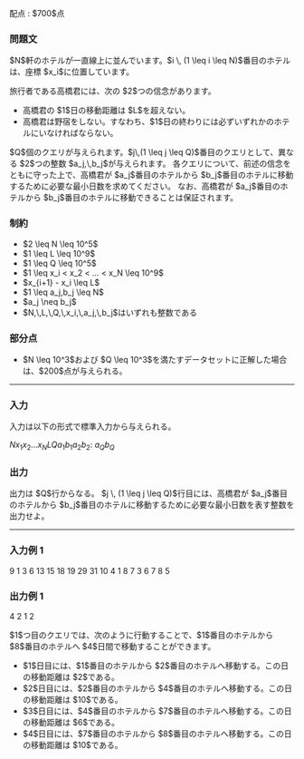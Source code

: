 
<div>

<span>

<span>

<p>
配点 : $700$点
</p>

<div>

<section>

### **問題文**

<p>
$N$軒のホテルが一直線上に並んでいます。$i \, (1 \leq i \leq N)$番目のホテルは、座標 $x_i$に位置しています。
</p>

<p>
旅行者である高橋君には、次の $2$つの信念があります。
</p>

<ul>

<li>
高橋君の $1$日の移動距離は $L$を超えない。
</li>

<li>
高橋君は野宿をしない。すなわち、$1$日の終わりには必ずいずれかのホテルにいなければならない。
</li>

</ul>

<p>
$Q$個のクエリが与えられます。$j\,(1 \leq j \leq Q)$番目のクエリとして、異なる $2$つの整数 $a_j,\,b_j$が与えられます。
各クエリについて、前述の信念をともに守った上で、高橋君が $a_j$番目のホテルから $b_j$番目のホテルに移動するために必要な最小日数を求めてください。
なお、高橋君が $a_j$番目のホテルから $b_j$番目のホテルに移動できることは保証されます。
</p>

</section>

</div>

<div>

<section>

### **制約**

<ul>

<li>
$2 \leq N \leq 10^5$
</li>

<li>
$1 \leq L \leq 10^9$
</li>

<li>
$1 \leq Q \leq 10^5$
</li>

<li>
$1 \leq x_i < x_2 < ... < x_N \leq 10^9$
</li>

<li>
$x_{i+1} - x_i \leq L$
</li>

<li>
$1 \leq a_j,b_j \leq N$
</li>

<li>
$a_j \neq b_j$
</li>

<li>
$N,\,L,\,Q,\,x_i,\,a_j,\,b_j$はいずれも整数である
</li>

</ul>

</section>

</div>

<div>

<section>

### **部分点**

<ul>

<li>
$N \leq 10^3$および $Q \leq 10^3$を満たすデータセットに正解した場合は、$200$点が与えられる。
</li>

</ul>

</section>

</div>

---

<div>

<div>

<section>

### **入力**

<p>
入力は以下の形式で標準入力から与えられる。
</p>

<div>

$N$$x_1$$x_2$$...$$x_N$$L$$Q$$a_1$$b_1$$a_2$$b_2$:
$a_Q$$b_Q$
</div>

</section>

</div>

<div>

<section>

### **出力**

<p>
出力は $Q$行からなる。
$j \, (1 \leq j \leq Q)$行目には、高橋君が $a_j$番目のホテルから $b_j$番目のホテルに移動するために必要な最小日数を表す整数を出力せよ。
</p>

</section>

</div>

</div>

---

<div>

<section>

### **入力例 1**

<div>

9
1 3 6 13 15 18 19 29 31
10
4
1 8
7 3
6 7
8 5

</div>

</section>

</div>

<div>

<section>

### **出力例 1**

<div>

4
2
1
2

</div>

<p>
$1$つ目のクエリでは、次のように行動することで、$1$番目のホテルから $8$番目のホテルへ $4$日間で移動することができます。
</p>

<ul>

<li>
$1$日目には、$1$番目のホテルから $2$番目のホテルへ移動する。この日の移動距離は $2$である。
</li>

<li>
$2$日目には、$2$番目のホテルから $4$番目のホテルへ移動する。この日の移動距離は $10$である。
</li>

<li>
$3$日目には、$4$番目のホテルから $7$番目のホテルへ移動する。この日の移動距離は $6$である。
</li>

<li>
$4$日目には、$7$番目のホテルから $8$番目のホテルへ移動する。この日の移動距離は $10$である。
</li>

</ul>

</section>

</div>

</span>

</span>

</div>
